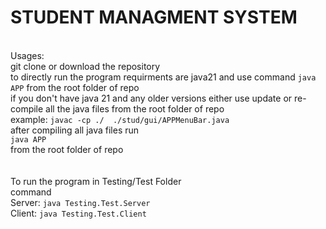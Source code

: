 <H1> STUDENT MANAGMENT SYSTEM</H1>
<P font="serif" font-size=16><br>
Usages:<br>
git clone or download the repository<br>
to directly run the program requirments are java21 and use command <code>java APP</code> from the root folder of repo<br>
if you don't have java 21 and any older versions either use update or re-compile all the java files from the root folder of repo <br>
example: <code>javac -cp ./  ./stud/gui/APPMenuBar.java </code><br>
after compiling all java files run <br>
<code>java APP</code>  <br>
from the root folder of repo
<br><br><br>
To run the program in Testing/Test Folder<br>
command<br>
Server: <code>java Testing.Test.Server</code><br>
Client: <code>java Testing.Test.Client</code>
</p>
